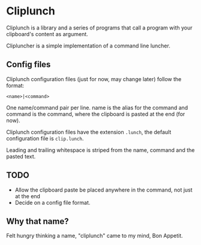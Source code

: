# Cliplunch

Cliplunch is a library and a series of programs that call a program with your clipboard's content as argument.

Clipluncher is a simple implementation of a command line luncher.

## Config files

Cliplunch configuration files (just for now, may change later) follow the format:

    <name>|<command>

One name/command pair per line. name is the alias for the command and command is the command, where the clipboard is pasted at the end (for now).

Cliplunch configuration files have the extension `.lunch`, the default configuration file is `clip.lunch`.

Leading and trailing whitespace is striped from the name, command and the pasted text.

## TODO

* Allow the clipboard paste be placed anywhere in the command, not just at the end
* Decide on a config file format.

## Why that name?

Felt hungry thinking a name, "cliplunch" came to my mind, Bon Appetit.
